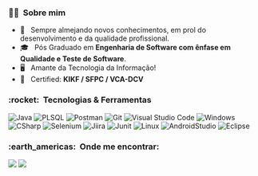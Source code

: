 <h3> 👨‍💻 &nbsp;Sobre mim </h3>

- 🥇 &nbsp; Sempre almejando novos conhecimentos, em prol do desenvolvimento e da qualidade profissional.
- 🎓 &nbsp; Pós Graduado em **Engenharia de Software com ênfase em Qualidade e Teste de Software**.
- :desktop_computer: &nbsp; Amante da Tecnologia da Informação!
- :page_facing_up: &nbsp; Certified: **KIKF / SFPC / VCA-DCV**


<h3> :rocket: &nbsp;Tecnologias & Ferramentas </h3>



  ![Java](https://img.shields.io/badge/Java-ED8B00?style=for-the-badge&logo=java&logoColor=white)
  ![PLSQL](https://img.shields.io/badge/PLSQL-F80000?style=for-the-badge&logo=oracle&logoColor=black)
  ![Postman](https://img.shields.io/badge/Postman-FF6C37?style=for-the-badge&logo=Postman&logoColor=white)
  ![Git](https://img.shields.io/badge/GIT-E44C30?style=for-the-badge&logo=git&logoColor=white)
  ![Visual Studio Code](https://img.shields.io/badge/Visual_Studio-5C2D91?style=for-the-badge&logo=visual%20studio&logoColor=white)
  ![Windows](https://img.shields.io/badge/Windows-0078D6?style=for-the-badge&logo=windows&logoColor=white)
  ![CSharp](https://img.shields.io/badge/C%23-239120?style=for-the-badge&logo=c-sharp&logoColor=white)
  ![Selenium](https://img.shields.io/badge/Selenium-43B02A?style=for-the-badge&logo=Selenium&logoColor=white)
  ![Jiira](https://img.shields.io/badge/Jira-0052CC?style=for-the-badge&logo=Jira&logoColor=white)
  ![Junit](https://img.shields.io/badge/Junit5-25A162?style=for-the-badge&logo=junit5&logoColor=white)
  ![Linux](	https://img.shields.io/badge/Linux-FCC624?style=for-the-badge&logo=linux&logoColor=black)
  ![AndroidStudio](https://img.shields.io/badge/Android_Studio-3DDC84?style=for-the-badge&logo=android-studio&logoColor=white)
  ![Eclipse](https://img.shields.io/badge/Eclipse-2C2255?style=for-the-badge&logo=eclipse&logoColor=white)
  
  
  


<h3> :earth_americas: &nbsp;Onde me encontrar: </h3> 

<div>
<a href = "mailto:contato@RaphaelAristides@Hotmail.com"><img src="https://img.shields.io/badge/Microsoft_Outlook-0078D4?style=for-the-badge&logo=microsoft-outlook&logoColor=white" target="_blank"></a>
<a href="https://www.linkedin.com/in/victor-aristides-b435821b3/" target="_blank"><img src="https://img.shields.io/badge/LinkedIn-0077B5?style=for-the-badge&logo=linkedin&logoColor=white" target="_blank"></a>   
</div>
